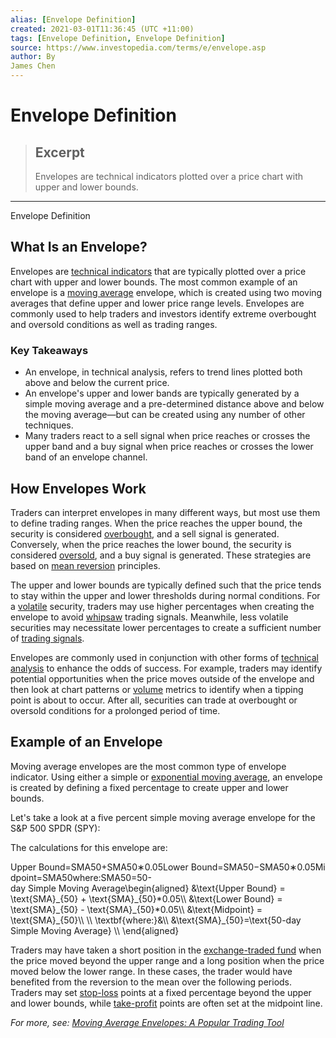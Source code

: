 ```yaml
---
alias: [Envelope Definition]
created: 2021-03-01T11:36:45 (UTC +11:00)
tags: [Envelope Definition, Envelope Definition]
source: https://www.investopedia.com/terms/e/envelope.asp
author: By
James Chen
---
```


# Envelope Definition

> ## Excerpt
> Envelopes are technical indicators plotted over a price chart with upper and lower bounds.

---

Envelope Definition
## What Is an Envelope?

Envelopes are [technical indicators](https://www.investopedia.com/terms/t/technicalindicator.asp) that are typically plotted over a price chart with upper and lower bounds. The most common example of an envelope is a [moving average](https://www.investopedia.com/terms/m/movingaverage.asp) envelope, which is created using two moving averages that define upper and lower price range levels. Envelopes are commonly used to help traders and investors identify extreme overbought and oversold conditions as well as trading ranges.

### Key Takeaways

-   An envelope, in technical analysis, refers to trend lines plotted both above and below the current price.
-   An envelope's upper and lower bands are typically generated by a simple moving average and a pre-determined distance above and below the moving average—but can be created using any number of other techniques.
-   Many traders react to a sell signal when price reaches or crosses the upper band and a buy signal when price reaches or crosses the lower band of an envelope channel.

## How Envelopes Work

Traders can interpret envelopes in many different ways, but most use them to define trading ranges. When the price reaches the upper bound, the security is considered [overbought](https://www.investopedia.com/terms/o/overbought.asp), and a sell signal is generated. Conversely, when the price reaches the lower bound, the security is considered [oversold](https://www.investopedia.com/terms/o/oversold.asp), and a buy signal is generated. These strategies are based on [mean reversion](https://www.investopedia.com/terms/m/meanreversion.asp) principles.

The upper and lower bounds are typically defined such that the price tends to stay within the upper and lower thresholds during normal conditions. For a [volatile](https://www.investopedia.com/terms/v/volatility.asp) security, traders may use higher percentages when creating the envelope to avoid [whipsaw](https://www.investopedia.com/terms/w/whipsaw.asp) trading signals. Meanwhile, less volatile securities may necessitate lower percentages to create a sufficient number of [trading signals](https://www.investopedia.com/terms/t/trade-signal.asp).

Envelopes are commonly used in conjunction with other forms of [technical analysis](https://www.investopedia.com/terms/t/technicalanalysis.asp) to enhance the odds of success. For example, traders may identify potential opportunities when the price moves outside of the envelope and then look at chart patterns or [volume](https://www.investopedia.com/terms/v/volume.asp) metrics to identify when a tipping point is about to occur. After all, securities can trade at overbought or oversold conditions for a prolonged period of time.

## Example of an Envelope

Moving average envelopes are the most common type of envelope indicator. Using either a simple or [exponential moving average](https://www.investopedia.com/terms/e/ema.asp), an envelope is created by defining a fixed percentage to create upper and lower bounds. 

Let's take a look at a five percent simple moving average envelope for the S&P 500 SPDR (SPY):

The calculations for this envelope are:

Upper Bound\=SMA50+SMA50∗0.05Lower Bound\=SMA50−SMA50∗0.05Midpoint\=SMA50where:SMA50\=50-day Simple Moving Average\\begin{aligned} &\\text{Upper Bound} = \\text{SMA}\_{50} + \\text{SMA}\_{50}\*0.05\\\\ &\\text{Lower Bound} = \\text{SMA}\_{50} - \\text{SMA}\_{50}\*0.05\\\\ &\\text{Midpoint} = \\text{SMA}\_{50}\\\\ \\\\ \\textbf{where:}&\\\\ &\\text{SMA}\_{50}=\\text{50-day Simple Moving Average} \\\\ \\end{aligned}

Traders may have taken a short position in the [exchange-traded fund](https://www.investopedia.com/terms/e/etf.asp) when the price moved beyond the upper range and a long position when the price moved below the lower range. In these cases, the trader would have benefited from the reversion to the mean over the following periods. Traders may set [stop-loss](https://www.investopedia.com/terms/s/stop-lossorder.asp) points at a fixed percentage beyond the upper and lower bounds, while [take-profit](https://www.investopedia.com/terms/t/take-profitorder.asp) points are often set at the midpoint line.

_For more, see: [Moving Average Envelopes: A Popular Trading Tool](https://www.investopedia.com/articles/trading/08/moving-average-envelope.asp)_
